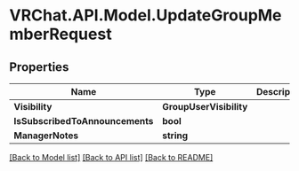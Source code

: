 # VRChat.API.Model.UpdateGroupMemberRequest

## Properties

Name | Type | Description | Notes
------------ | ------------- | ------------- | -------------
**Visibility** | **GroupUserVisibility** |  | [optional] 
**IsSubscribedToAnnouncements** | **bool** |  | [optional] 
**ManagerNotes** | **string** |  | [optional] 

[[Back to Model list]](../README.md#documentation-for-models) [[Back to API list]](../README.md#documentation-for-api-endpoints) [[Back to README]](../README.md)

